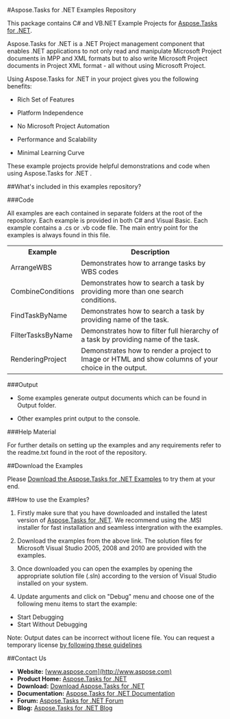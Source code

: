 #Aspose.Tasks for .NET Examples Repository

This package contains C# and VB.NET Example Projects for [Aspose.Tasks for .NET](http://www.aspose.com/categories/.net-components/aspose.tasks-for-.net/default.aspx).

Aspose.Tasks for .NET is a .NET Project management component that enables .NET applications to not only read and manipulate Microsoft Project documents in MPP and XML formats but to also write Microsoft Project documents in Project XML format - all without using Microsoft Project.

Using Aspose.Tasks for .NET in your project gives you the following benefits:

+ Rich Set of Features

+ Platform Independence

+ No Microsoft Project Automation

+ Performance and Scalability

+ Minimal Learning Curve

These example projects provide helpful demonstrations and code when using Aspose.Tasks for .NET .


##What's included in this examples repository?

###Code

All examples are each contained in separate folders at the root of the repository. Each example is provided in both C# and Visual Basic. Each example contains a .cs or .vb code file. The main entry point for the examples is always found in this file.

<table>
  <tr><th>Example<th>Description</th></tr>
  <tr><td>ArrangeWBS</td><td>Demonstrates how to arrange tasks by WBS codes</td></tr>
  <tr><td>CombineConditions</td><td>Demonstrates how to search a task by providing more than one search conditions.</td></tr>
  <tr><td>FindTaskByName</td><td>Demonstrates how to search a task by providing name of the task.</td></tr>
  <tr><td>FilterTasksByName</td><td>Demonstrates how to filter full hierarchy of a task by providing name of the task.</td></tr>
  <tr><td>RenderingProject</td><td>Demonstrates how to render a project to Image or HTML and show columns of your choice in the output.</td></tr>
</table>


###Output

+ Some examples generate output documents which can be found in Output folder.

+ Other examples print output to the console.


###Help Material

For further details on setting up the examples and any requirements refer to the readme.txt found in the root of the repository.


##Download the Examples

Please [Download the Aspose.Tasks for .NET Examples](https://github.com/asposetasks/Aspose_Tasks_NET/downloads) to try them at your end.


##How to use the Examples?

1. Firstly make sure that you have downloaded and installed the latest version of [Aspose.Tasks for .NET](http://www.aspose.com/community/files/51/.net-components/aspose.tasks-for-.net/default.aspx). We recommend using the .MSI installer for fast installation and seamless intergration with the examples.

2. Download the examples from the above link. The solution files for Microsoft Visual Studio 2005, 2008 and 2010 are provided with the examples.

3. Once downloaded you can open the examples by opening the appropriate solution file (.sln) according to the version of Visual Studio installed on your system.

4. Update arguments and click on "Debug" menu and choose one of the following menu items to start the example:

- Start Debugging
- Start Without Debugging

Note: Output dates can be incorrect without licene file. You can request a temporary license [by following these guidelines](http://www.aspose.com/corporate/purchase/faqs/temporary-license.aspx)

##Contact Us

+ **Website:** [www.aspose.com](http://www.aspose.com)
+ **Product Home:** [Aspose.Tasks for .NET](http://www.aspose.com/categories/.net-components/aspose.tasks-for-.net/default.aspx)
+ **Download:** [Download Aspose.Tasks for .NET](http://www.aspose.com/community/files/51/.net-components/aspose.tasks-for-.net/default.aspx)
+ **Documentation:** [Aspose.Tasks for .NET Documentation](http://www.aspose.com/documentation/.net-components/aspose.tasks-for-.net/index.html)
+ **Forum:** [Aspose.Tasks for .NET Forum](http://www.aspose.com/community/forums/aspose.tasks-product-family/96/showforum.aspx)
+ **Blog:** [Aspose.Tasks for .NET Blog](http://www.aspose.com/blogs/aspose-products/aspose-tasks-product-family.html)
